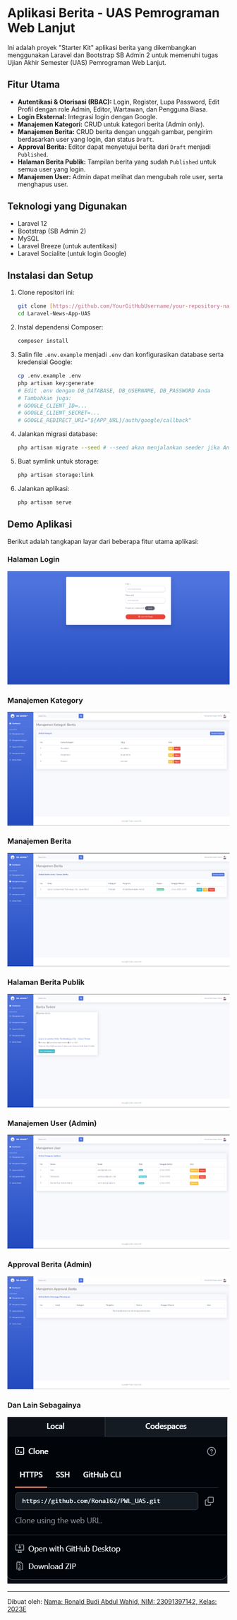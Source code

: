 # Aplikasi Berita - UAS Pemrograman Web Lanjut

Ini adalah proyek "Starter Kit" aplikasi berita yang dikembangkan menggunakan Laravel dan Bootstrap SB Admin 2 untuk memenuhi tugas Ujian Akhir Semester (UAS) Pemrograman Web Lanjut.

## Fitur Utama

* **Autentikasi & Otorisasi (RBAC):** Login, Register, Lupa Password, Edit Profil dengan role Admin, Editor, Wartawan, dan Pengguna Biasa.
* **Login Eksternal:** Integrasi login dengan Google.
* **Manajemen Kategori:** CRUD untuk kategori berita (Admin only).
* **Manajemen Berita:** CRUD berita dengan unggah gambar, pengirim berdasarkan user yang login, dan status `Draft`.
* **Approval Berita:** Editor dapat menyetujui berita dari `Draft` menjadi `Published`.
* **Halaman Berita Publik:** Tampilan berita yang sudah `Published` untuk semua user yang login.
* **Manajemen User:** Admin dapat melihat dan mengubah role user, serta menghapus user.

## Teknologi yang Digunakan

* Laravel 12
* Bootstrap (SB Admin 2)
* MySQL
* Laravel Breeze (untuk autentikasi)
* Laravel Socialite (untuk login Google)

## Instalasi dan Setup

1.  Clone repositori ini:
    ```bash
    git clone [https://github.com/YourGitHubUsername/your-repository-name.git](https://github.com/Ronal62/PWL_UAS.git)
    cd Laravel-News-App-UAS
    ```
2.  Instal dependensi Composer:
    ```bash
    composer install
    ```
3.  Salin file `.env.example` menjadi `.env` dan konfigurasikan database serta kredensial Google:
    ```bash
    cp .env.example .env
    php artisan key:generate
    # Edit .env dengan DB_DATABASE, DB_USERNAME, DB_PASSWORD Anda
    # Tambahkan juga:
    # GOOGLE_CLIENT_ID=...
    # GOOGLE_CLIENT_SECRET=...
    # GOOGLE_REDIRECT_URI="${APP_URL}/auth/google/callback"
    ```
4.  Jalankan migrasi database:
    ```bash
    php artisan migrate --seed # --seed akan menjalankan seeder jika Anda punya
    ```
5.  Buat symlink untuk storage:
    ```bash
    php artisan storage:link
    ```
6.  Jalankan aplikasi:
    ```bash
    php artisan serve
    ```

## Demo Aplikasi

Berikut adalah tangkapan layar dari beberapa fitur utama aplikasi:

### Halaman Login
![Halaman Login](screenshots/login.png)

### Manajemen Kategory
![Kategory Berita](screenshots/manajemen_kategory_berita.png)

### Manajemen Berita
![Manajemen Berita](screenshots/manajemen_berita.png)

### Halaman Berita Publik
![Halaman Berita Publik](screenshots/berita_public.png)

### Manajemen User (Admin)
![Manajemen User](screenshots/manajemen_user.png)

### Approval Berita (Admin)
![Approval Berita](screenshots/approval_berita.png)

### Dan Lain Sebagainya
![Lain Sebagainya](screenshots/other.png)

---
Dibuat oleh: 
[Nama: Ronald Budi Abdul Wahid, NIM: 23091397142, Kelas: 2023E](https://github.com/Ronal62/PWL_UAS.git)
